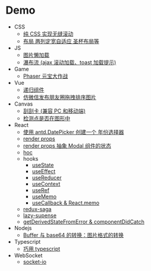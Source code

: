 # Demo

- CSS
  - [纯 CSS 实现无缝滚动](https://yeojongki.github.io/css3-infinite-marquee/)
  - [布局 两列定宽自适应 圣杯布局等](https://yeojongki.github.io/css-layout/)
- JS
  - [图片懒加载](https://yeojongki.github.io/img-lazyload/)
  - [瀑布流 (ajax 滚动加载、toast 加载提示)](https://yeojongki.github.io/water-fall/)
- Game
  - [Phaser 元宝大作战](https://yeojongki.github.io/phaser3-pickMoney/dist/)
- Vue
  - [递归组件](https://yeojongki.github.io/vue-recursive-component/)
  - [仿微信发布朋友圈拖拽排序图片](https://yeojongki.github.io/wx-sort-cells/dist/)
- Canvas
  - [刮刮卡 (兼容 PC 和移动端)](https://yeojongki.github.io/canvas-scratch-card/)
  - [检测点是否在图形中](https://yeojongki.github.io/check-point-in-shape/)
- React
  - [使用 antd.DatePicker 创建一个 年份选择器](https://yeojongki.github.io/react-demo/build/#/antdYearPicker)
  - [render props](https://yeojongki.github.io/react-demo/build/#/renderProps)
  - [render props 抽象 Modal 组件的状态](https://yeojongki.github.io/react-demo/build/#/modalRenderProps)
  - [hoc](https://yeojongki.github.io/react-demo/build/#/hoc)
  - hooks
    - [useState](https://yeojongki.github.io/react-demo/build/#/hooks/useState)
    - [useEffect](https://yeojongki.github.io/react-demo/build/#/hooks/useEffect)
    - [useReducer](https://yeojongki.github.io/react-demo/build/#/hooks/useReducer)
    - [useContext](https://yeojongki.github.io/react-demo/build/#/hooks/useContext)
    - [useRef](https://yeojongki.github.io/react-demo/build/#/hooks/useRef)
    - [useMemo](https://yeojongki.github.io/react-demo/build/#/hooks/useMemo)
    - [useCallback & React.memo](https://yeojongki.github.io/react-demo/build/#/hooks/useCallback)
  - [redux-saga](https://yeojongki.github.io/react-demo/build/#/reduxSaga)
  - [lazy-supense](https://yeojongki.github.io/react-demo/build/#/lazy-suspense)
  - [getDerivedStateFromError & componentDidCatch](https://yeojongki.github.io/react-demo/build/#/error-boundaries)
- Nodejs
  - [Buffer 与 base64 的转换：图片格式的转换](https://github.com/yeojongki/yeojongki.github.io/tree/master/buffer-base64-img/index.js)
- Typescript
  - [巧用 typescript](https://github.com/yeojongki/yeojongki.github.io/tree/master/typescript/index.ts)
- WebSocket
  - [socket-io](https://github.com/yeojongki/yeojongki.github.io/tree/master/socket-io)
